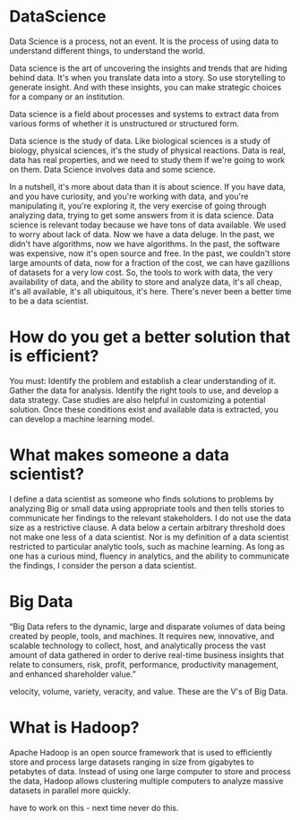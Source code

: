 # DataScience
Data Science is a process, not an event. It is the process of using data to understand different things, to understand the world.

Data science is the art of uncovering the insights and trends that are hiding behind data. It's when you translate data into a story. So use storytelling to generate insight. And with these insights, you can make strategic choices for a company or an institution.

Data science is a field about processes and systems to extract data from various forms of whether it is unstructured or structured form.

Data science is the study of data. Like biological sciences is a study of biology, physical sciences, it's the study of physical reactions. Data is real, data has real properties, and we need to study them if we're going to work on them. Data Science involves data and some science.

In a nutshell, it's more about data than it is about science. If you have data, and you have curiosity, and you're working with data, and you're manipulating it, you're exploring it, the very exercise of going through analyzing data, trying to get some answers from it is data science. Data science is relevant today because we have tons of data available. We used to worry about lack of data. Now we have a data deluge. In the past, we didn't have algorithms, now we have algorithms. In the past, the software was expensive, now it's open source and free. In the past, we couldn't store large amounts of data, now for a fraction of the cost, we can have gazillions of datasets for a very low cost. So, the tools to work with data, the very availability of data, and the ability to store and analyze data, it's all cheap, it's all available, it's all ubiquitous, it's here. There's never been a better time to be a data scientist.

# How do you get a better solution that is efficient?
You must: Identify the problem and establish a clear understanding of it.
Gather the data for analysis.
Identify the right tools to use, and develop a data strategy.
Case studies are also helpful in customizing a potential solution.
Once these conditions exist and available data is extracted, you can develop a machine learning model. 

# What makes someone a data scientist?
I define a data scientist as someone who finds solutions to problems by analyzing Big or small data using appropriate tools and then tells stories to communicate her findings to the relevant stakeholders. I do not use the data size as a restrictive clause. A data below a certain arbitrary threshold does not make one less of a data scientist. Nor is my definition of a data scientist restricted to particular analytic tools, such as machine learning. As long as one has a curious mind, fluency in analytics, and the ability to communicate the findings, I consider the person a data scientist.

# Big Data
 “Big Data refers to the dynamic, large and
disparate volumes of data being created by people, tools, and machines.
It requires new, innovative, and scalable technology to collect, host, and analytically
process the vast amount of data gathered in order to derive real-time business insights
that relate to consumers, risk, profit, performance, productivity management, and enhanced shareholder
value.” 

velocity, volume, variety, veracity, and value.
These are the V's of Big Data.

# What is Hadoop?
Apache Hadoop is an open source framework that is used to efficiently store and process large datasets ranging in size from gigabytes to petabytes of data. Instead of using one large computer to store and process the data, Hadoop allows clustering multiple computers to analyze massive datasets in parallel more quickly.

have to work on this - next time never do this.
